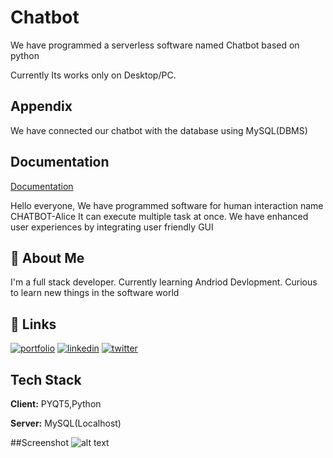 
# Chatbot 

We have programmed a serverless software named Chatbot based on python

Currently Its works only on Desktop/PC. 


## Appendix

We have connected our chatbot with the database using MySQL(DBMS)
  
## Documentation

[Documentation](https://linktodocumentation)

Hello everyone,
We have programmed software for human interaction name CHATBOT-Alice
It can execute multiple task at once.
We have enhanced user experiences by integrating user friendly GUI


  
## 🚀 About Me
I'm a full stack developer.
Currently learning Andriod Devlopment.
Curious to learn new things in the software world

  
## 🔗 Links
[![portfolio](https://img.shields.io/badge/my_portfolio-000?style=for-the-badge&logo=ko-fi&logoColor=white)](https://younus-saberi.github.io/PersonalWebsite/)
[![linkedin](https://img.shields.io/badge/linkedin-0A66C2?style=for-the-badge&logo=linkedin&logoColor=white)](https://www.linkedin.com/in/younus-saberi-b6b0ab1a9/)
[![twitter](https://img.shields.io/badge/twitter-1DA1F2?style=for-the-badge&logo=twitter&logoColor=white)](https://twitter.com/younussaberi)

  
## Tech Stack

**Client:** PYQT5,Python

**Server:** MySQL(Localhost)

##Screenshot
![alt text](https://github.com/Younus-Saberi/Chatbot-Alice/images/master/login.jpeg?raw=true)
  
